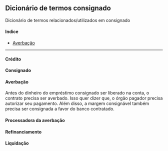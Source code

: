 ## Dicionário de termos consignado
Dicionário de termos relacionados/utilizados em consignado

#### Indice
- [Averbação](#Averbação)

--------------------------------
#### Crédito 

#### Consignado

#### Averbação

Antes do dinheiro do empréstimo consignado ser liberado na conta, o contrato precisa ser averbado. Isso quer dizer que, o órgão pagador precisa autorizar seu pagamento. Além disso, a margem consignável também precisa ser consignada a favor do banco contratado.

#### Processadora da averbação

#### Refinanciamento

#### Liquidação
